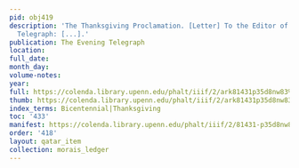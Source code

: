 ```yaml
---
pid: obj419
description: 'The Thanksgiving Proclamation. [Letter] To the Editor of The Evening
  Telegraph: [...].'
publication: The Evening Telegraph
location:
full_date:
month_day:
volume-notes:
year:
full: https://colenda.library.upenn.edu/phalt/iiif/2/ark81431p35d8nw83%2FSHA256E-s8336676--1c8f6bd47ec3d20208cb0709d8cc6e0c2ab0f83791a52416ae141ad7536211bf.jpeg/full/3500,/0/default.jpg
thumb: https://colenda.library.upenn.edu/phalt/iiif/2/ark81431p35d8nw83%2FSHA256E-s8336676--1c8f6bd47ec3d20208cb0709d8cc6e0c2ab0f83791a52416ae141ad7536211bf.jpeg/full/!200,200/0/default.jpg
index_terms: Bicentennial|Thanksgiving
toc: '433'
manifest: https://colenda.library.upenn.edu/phalt/iiif/2/81431-p35d8nw83/manifest
order: '418'
layout: qatar_item
collection: morais_ledger
---
```

